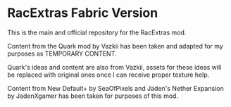 # RacExtras Fabric Version

This is the main and official repository for the RacExtras mod.

Content from the Quark mod by Vazkii has been taken and adapted for my purposes as TEMPORARY CONTENT.

Quark's ideas and content are also from Vazkii, assets for these ideas will be replaced with original ones once I can receive proper texture help.

Content from New Default+ by SeaOfPixels and Jaden's Nether Expansion by JadenXgamer has been taken for purposes of this mod.
